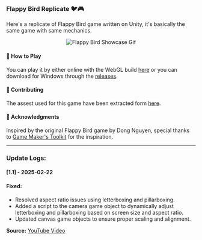 ### Flappy Bird Replicate 🐦🎮
Here's a replicate of Flappy Bird game written on Unity, it's basically the same game with same mechanics.

<p align="center">
  <img src="https://github.com/MuhammadAbdi42/Flappy-Bird/blob/main/Assets/Flappy%20Bird%20Showcase%20Gif.gif?raw=true" alt="Flappy Bird Showcase Gif"/>
</p>

#### 🚀 How to Play
You can play it by either online with the WebGL build [here](https://muhammadabdi42.github.io/Flappy-Bird/) or you can download for Windows through the [releases](https://github.com/MuhammadAbdi42/Flappy-Bird/releases/tag/Windows).

#### 🤝 Contributing
The assest used for this game have been extracted form [here](https://github.com/samuelcust/flappy-bird-assets).

#### 🎉 Acknowledgments
Inspired by the original Flappy Bird game by Dong Nguyen, special thanks to [Game Maker's Toolkit](https://www.youtube.com/watch?v=vFjXKOXdgGo) for the inspiration.

---

### Update Logs:

#### [1.1] - 2025-02-22  
#### Fixed: 
- Resolved aspect ratio issues using letterboxing and pillarboxing.  
- Added a script to the camera game object to dynamically adjust letterboxing and pillarboxing based on screen size and aspect ratio.  
- Updated canvas game objects to ensure proper scaling and alignment.  

**Source:** [YouTube Video](https://www.youtube.com/watch?v=TtTazufyjyM)
